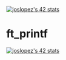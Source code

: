 <a href="https://github.com/JaeSeoKim/badge42"><img src="https://badge42.vercel.app/api/v2/cl4qxms4g001609l49j835g66/stats?cursusId=21&coalitionId=216" alt="joslopez's 42 stats" /></a>
# ft_printf
[![joslopez's 42 stats](https://badge42.vercel.app/api/v2/cl4qxms4g001609l49j835g66/stats?cursusId=21&coalitionId=216)](https://github.com/JaeSeoKim/badge42)
